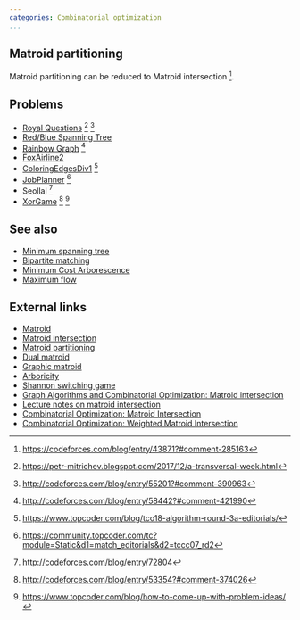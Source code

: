 ```yaml
---
categories: Combinatorial optimization
...
```


## Matroid partitioning
Matroid partitioning can be reduced to Matroid intersection [^8].

## Problems
- [Royal Questions](http://codeforces.com/contest/875/problem/F) [^6] [^7]
- [Red/Blue Spanning Tree](https://open.kattis.com/problems/redbluetree)
- [Rainbow Graph](https://open.kattis.com/problems/rainbowgraph) [^1]
- [FoxAirline2](https://community.topcoder.com/stat?c=problem_statement&pm=14194&rd=16689)
- [ColoringEdgesDiv1](https://community.topcoder.com/stat?c=problem_statement&pm=14909&rd=17198) [^2]
- [JobPlanner](https://community.topcoder.com/stat?c=problem_statement&pm=6177) [^3]
- [Seollal](http://codeforces.com/contest/1284/problem/G) [^9]
- [XorGame](https://contest.yandex.com/algorithm2017/contest/4737/problems/F/) [^4] [^5]

## See also
- [Minimum spanning tree]()
- [Bipartite matching]()
- [Minimum Cost Arborescence]()
- [Maximum flow]()

## External links
- [Matroid](https://en.wikipedia.org/wiki/Matroid)
- [Matroid intersection](https://en.wikipedia.org/wiki/Matroid_intersection)
- [Matroid partitioning](https://en.wikipedia.org/wiki/Matroid_partitioning)
- [Dual matroid](https://en.wikipedia.org/wiki/Dual_matroid)
- [Graphic matroid](https://en.wikipedia.org/wiki/Graphic_matroid)
- [Arboricity](https://en.wikipedia.org/wiki/Arboricity)
- [Shannon switching game](https://en.wikipedia.org/wiki/Shannon_switching_game)
- [Graph Algorithms and Combinatorial Optimization: Matroid intersection](https://web.archive.org/web/20170829154005/http://www.utdallas.edu/~kam093020/papers/matroid-intersection.pdf)
- [Lecture notes on matroid intersection](http://math.mit.edu/~goemans/18433S11/matroid-intersect-notes.pdf)
- [Combinatorial Optimization: Matroid Intersection](https://courses.engr.illinois.edu/cs598csc/sp2010/Lectures/Lecture17.pdf)
- [Combinatorial Optimization: Weighted Matroid Intersection](https://courses.engr.illinois.edu/cs598csc/sp2010/Lectures/Lecture18.pdf)

[^1]: <http://codeforces.com/blog/entry/58442?#comment-421990>
[^2]: <https://www.topcoder.com/blog/tco18-algorithm-round-3a-editorials/>
[^3]: <https://community.topcoder.com/tc?module=Static&d1=match_editorials&d2=tccc07_rd2>
[^4]: <http://codeforces.com/blog/entry/53354?#comment-374026>
[^5]: <https://www.topcoder.com/blog/how-to-come-up-with-problem-ideas/>
[^6]: <https://petr-mitrichev.blogspot.com/2017/12/a-transversal-week.html>
[^7]: <http://codeforces.com/blog/entry/55201?#comment-390963>
[^8]: <https://codeforces.com/blog/entry/43871?#comment-285163>
[^9]: <http://codeforces.com/blog/entry/72804>